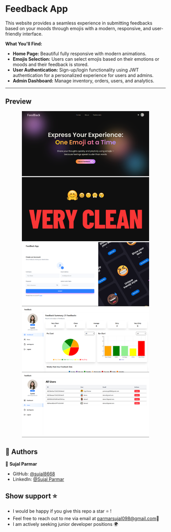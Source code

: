 
# Feedback App

 This website provides a seamless experience in submitting feedbacks based on your moods through emojis with a modern, responsive, and user-friendly interface.

**What You'll Find:**
- **Home Page:** Beautiful fully responsive with modern animations.
- **Emojis Selection:** Users can select emojis based on their emotions or moods and their feedback is stored.
- **User Authentication:** Sign-up/login functionality using JWT authentication for a personalized experience for users and admins.
- **Admin Dashboard:** Manage inventory, orders, users, and analytics.
---

## Preview
<p align="center">
<img src="./img/Screenshot (220).png" width="400">
<img src="./img/Screenshot (221).png" width="400">
<img src="./img/Screenshot (223).png" width="400">
<img src="./img/Screenshot (224).png" width="400">
<img src="./img/Screenshot (225).png" width="400">

</p>


## 👥 Authors 

👤 **Sujal Parmar**

- GitHub: [@sujal8668](https://github.com/sujal8668)
- LinkedIn: [@Sujal Parmar](https://www.linkedin.com/in/sujal-parmar-5246882b8/)


##  Show support ⭐️
- I would be happy if you give this repo a star ⭐️ !
- Feel free to reach out to me via email at [parmarsujal098@gmail.com](mailto:parmarsujal098@gmail.com)💌
- I am actively seeking junior developer positions 🌍
